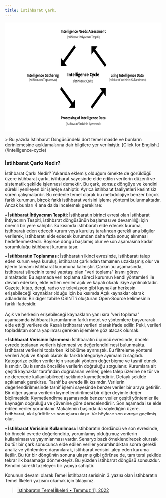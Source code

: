 ```yaml
---
title: İstihbarat Çarkı
---
```


<p align="center">
	<img src="/images/intelligence_cycle.png" height="350">
</p>
> Bu yazıda İstihbarat Döngüsündeki dört temel madde ve bunların derinlemesine açıklamalarına dair bilgilere yer verilmiştir. [Click for English.](/intelligence-cycle)


### İstihbarat Çarkı Nedir?<br>
İstihbarat Çarkı Nedir? Yukarıda eklemiş olduğum örnekte de görüldüğü üzere istihbarat çarkı, istihbarat sayesinde elde edilen verilerin düzenli ve sistematik şekilde işlenmesi demektir. Bu çark, sonsuz döngüye ve kendini sürekli yenileyen bir işleyişe sahiptir. Ayrıca istihbarat faaliyetleri kesintisiz süren çalışmalardır. Bu nedenle temel olarak bu metodolojiye benzer birçok farklı kurumun, birçok farklı istihbarat verisini işleme yöntemi bulunmaktadır. Ancak bunları 4 ana dalda incelemek gerekirse:<br>

<b> • İstihbarat İhtiyacının Tespiti: </b> İstihbaratın birinci evresi olan İstihbarat İhtiyacının Tespiti, istihbarat döngüsünün başlaması ve devamlılığı için önemli bir yere sahiptir. Bu kısımda istihbaratı elde edecek kuruma, istihbaratı eden edecek kurum veya kuruluş tarafından gerekli ana bilgiler verilerek, istihbaratı elde edecek kurumdan daha fazla sonuç alınması hedeflenmektedir. Böylece döngü başlamış olur ve son aşamasına kadar sorumluluğu istihbarat kurumu taşır.<br>

<b> • İstihbaratın Toplanması: </b> İstihbaratın ikinci evresinde, istihbaratı talep eden kurum veya kuruluş, istihbarat çarkından tamamen uzaklaşmış olur ve işlerin tamamı istihbarat kurumuna kalmıştır. Çarkın bu aşamasında, istihbarat sürecinin temel yapıtaşı olan "veri toplama" kısmı görev almaktadır. Bu aşamada veri toplama süreci kurumun kendi yöntemleri ile devam ederken, elde edilen veriler açık ve kapalı olarak ikiye ayrılmaktadır. Gazete, kitap, dergi, radyo ve televizyon gibi kaynaklar herkesin erişebileceği kaynaklar olduğu için bu kısımda Açık kaynaklar olarak adlandırılır. Bir diğer tabirle OSINT'i oluşturan Open-Source kelimesinin farklı ifadesidir. <br><br>
Açık ve herkesin erişebileceği kaynakların yanı sıra "veri toplama" aşamasında istihbarat kurumlarının farklı metot ve yöntemlere başvurarak elde ettiği verilere de Kapalı istihbarat verileri olarak ifade edilir. Peki, verileri topladıktan sonra yapılması gereken işlemlere göz atacak olursak. <br>

<b> • İstihbarat Verisinin İşlenmesi: </b> İstihbaratın üçüncü evresinde, önceki evrede toplanan verilerin işlenmesi ve değerlendirilmesi bulunmakta. İstihbarat verilerini toplarken iki bölüme ayırmıştık. Bu filtreleme yöntemi verileri Açık ve Kapalı olarak iki farklı kategoriye ayırmamızı sağladı. Kategorize edilen veriler için sıradaki yöntem değer biçme ve tasnif etmek kısmıdır. Bu kısımda öncelikle verilerin doğruluğu sorgulanır. Kurumlara ait çeşitli kaynaklar tarafından doğrulanan veriler, gelen talep üzerine ne tür ve ne derecede kullanılabileceği şeklinde kıymetlendirilir. Detaylı şekilde açıklamak gerekirse. Tasnif bu evrede ilk kısımdır. Verilerin değerlendirilmesinde tasnif işlemi sayesinde benzer veriler bir araya getirilir. Bir diğer aşama verilerin kıymetlendirilmesi bir diğer deyimle değer biçilmesidir. Kıymetlendirme aşamasında benzer veriler çeşitli yöntemler ile kaynağın doğruluğu ve güvenine göre derecelendirilir. Son aşamada ise elde edilen veriler yorumlanır. Makalemin başında da söylediğim üzere. İstihbarat, akıl yürütür ve sonuçlara ulaşır. Ve böylece son evreye geçilmiş olur. 

<b> • İstihbarat Verisinin Kullanılması: </b> İstihbaratın dördüncü ve son evresinde, bir önceki evrede değerlendirip, yorumlamış olduğumuz verilerin kullanılması ve yayımlanması vardır. Senaryo bazlı örneklendirecek olursak bu tür bir çark sonucunda elde edilen veriler yorumlandıktan sonra gerekli analiz ve yöntemlere dayanılarak, istihbarat verisini talep eden kuruma iletilir. Bu tür bir döngünün sonuna ulaşmış gibi görünse de, tam tersi şekilde tekrar ilk basamağa dönmekteyiz. Bu yüzden istihbarat döngüsü sonsuzdur. Kendini sürekli tazeleyen bir yapıya sahiptir.

Konunun devamı olarak Temel İstihbarat serisinin 3. yazısı olan İstihbaratın Temel İlkeleri yazısını okumak için tıklayınız.
> [İstihbaratın Temel İlkeleri • Temmuz 11, 2022](/tr/istihbaratin-temel-ilkeleri)
